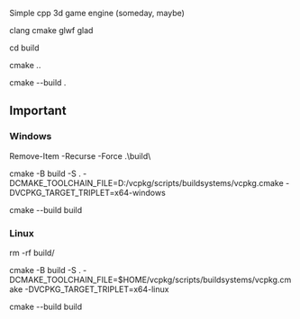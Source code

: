 Simple cpp 3d game engine (someday, maybe)

clang cmake glwf glad

cd build

cmake ..

cmake --build .

## Important

### Windows

Remove-Item -Recurse -Force .\build\ 

cmake -B build -S . -DCMAKE_TOOLCHAIN_FILE=D:/vcpkg/scripts/buildsystems/vcpkg.cmake -DVCPKG_TARGET_TRIPLET=x64-windows

cmake --build build  

### Linux

rm -rf build/

cmake -B build -S .   -DCMAKE_TOOLCHAIN_FILE=$HOME/vcpkg/scripts/buildsystems/vcpkg.cmake   -DVCPKG_TARGET_TRIPLET=x64-linux 

cmake --build build